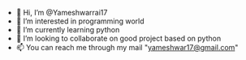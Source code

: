 - 👋 Hi, I’m @Yameshwarrai17
- 👀 I’m interested in programming world
- 🌱 I’m currently learning python 
- 💞️ I’m looking to collaborate on good project based on python
- 📫 You can reach me through my mail "yameshwar17@gmail.com"

<!---
Yameshwarrai17/Yameshwarrai17 is a ✨ special ✨ repository because its `README.md` (this file) appears on your GitHub profile.
You can click the Preview link to take a look at your changes.
--->
